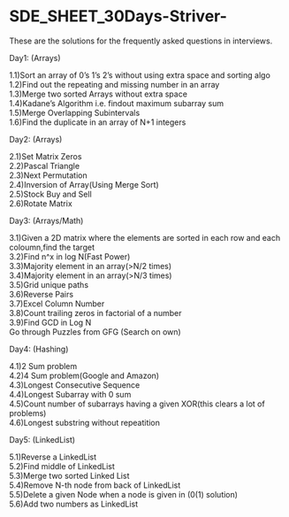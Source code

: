 # SDE_SHEET_30Days-Striver-
These are the solutions for the frequently asked questions in interviews.

Day1: (Arrays)

1.1)Sort an array of 0’s 1’s 2’s without using extra space and sorting algo</br>
1.2)Find out the repeating and missing number in an array</br>
1.3)Merge two sorted Arrays without extra space</br> 
1.4)Kadane’s Algorithm i.e. findout maximum subarray sum</br> 
1.5)Merge Overlapping Subintervals</br>
1.6)Find the duplicate in an array of N+1 integers</br>

Day2: (Arrays)

2.1)Set Matrix Zeros</br> 
2.2)Pascal Triangle</br>
2.3)Next Permutation</br>
2.4)Inversion of Array(Using Merge Sort)</br> 
2.5)Stock Buy and Sell</br>
2.6)Rotate Matrix</br>

Day3: (Arrays/Math) 

3.1)Given a 2D matrix where the elements are sorted in each row and each coloumn,find the target</br>
3.2)Find n^x in log N(Fast Power)</br>
3.3)Majority element in an array(>N/2 times)</br>
3.4)Majority element in an array(>N/3 times)</br>
3.5)Grid unique paths</br>
3.6)Reverse Pairs</br>
3.7)Excel Column Number</br> 
3.8)Count trailing zeros in factorial of a number</br> 
3.9)Find GCD in Log N</br>
Go through Puzzles from GFG (Search on own)</br>

Day4: (Hashing)

4.1)2 Sum problem</br> 
4.2)4 Sum problem(Google and Amazon) </br>
4.3)Longest Consecutive Sequence </br>
4.4)Longest Subarray with 0 sum </br>
4.5)Count number of subarrays having a given XOR(this clears a lot of problems) </br>
4.6)Longest substring without repeatition </br>

Day5: (LinkedList)

5.1)Reverse a LinkedList </br>
5.2)Find middle of LinkedList </br>
5.3)Merge two sorted Linked List </br>
5.4)Remove N-th node from back of LinkedList </br>
5.5)Delete a given Node when a node is given in (0(1) solution) </br>
5.6)Add two numbers as LinkedList</br>
